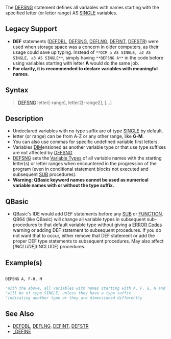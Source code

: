 The [DEFSNG](DEFSNG) statement defines all variables with names starting with the specified letter (or letter range) AS [SINGLE](SINGLE) variables.

## Legacy Support

* **DEF** statements ([DEFDBL](DEFDBL), [DEFSNG](DEFSNG), [DEFLNG](DEFLNG), [DEFINT](DEFINT), [DEFSTR](DEFSTR)) were used when storage space was a concern in older computers, as their usage could save up typing. Instead of `**DIM a AS SINGLE, a2 AS SINGLE, a3 AS SINGLE**`, simply having `**DEFSNG A**` in the code before using variables starting with letter **A** would do the same job.
* **For clarity, it is recommended to declare variables with meaningful names**.

## Syntax

> [DEFSNG](DEFSNG) letter[-range], letter2[-range2], [...]

## Description

* Undeclared variables with no type suffix are of type [SINGLE](SINGLE) by default.
* letter (or range) can be from A-Z or any other range, like **G-M**.
* You can also use commas for specific undefined variable first letters.
* Variables [DIM](DIM)ensioned as another variable type or that use type suffixes are not affected by [DEFSNG](DEFSNG).
* [DEFSNG](DEFSNG) sets the [Variable Types](Variable-Types) of all variable names with the starting letter(s) or letter ranges when encountered in the progression of the program (even in conditional statement blocks not executed and subsequent [SUB](SUB) procedures).
* **Warning: QBasic keyword names cannot be used as numerical variable names with or without the type suffix.**

## QBasic

* QBasic's IDE would add DEF statements before any [SUB](SUB) or [FUNCTION](FUNCTION). QB64 (like QBasic) will change all variable types in subsequent sub-procedures to that default variable type without giving a [ERROR Codes](ERROR-Codes) warning or adding DEF statement to subsequent procedures. If you do not want that to occur, either remove that DEF statement or add the proper DEF type statements to subsequent procedures. May also affect [$INCLUDE]($INCLUDE) procedures.

## Example(s)

```vb

DEFSNG A, F-H, M

'With the above, all variables with names starting with A, F, G, H and M
'will be of type SINGLE, unless they have a type suffix
'indicating another type or they are dimensioned differently

```

## See Also
 
* [DEFDBL](DEFDBL), [DEFLNG](DEFLNG), [DEFINT](DEFINT), [DEFSTR](DEFSTR)
* [_DEFINE](_DEFINE)
